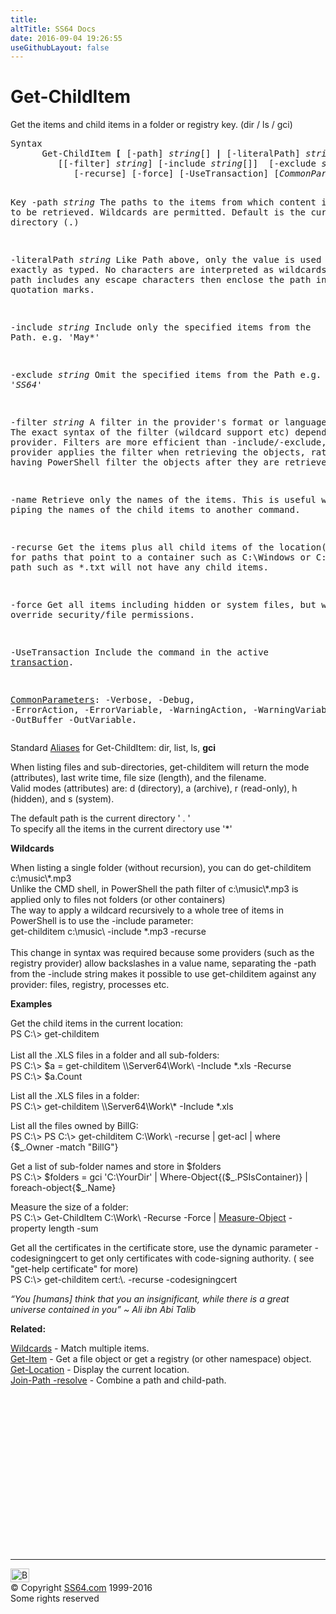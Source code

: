 ```yaml
---
title:
altTitle: SS64 Docs
date: 2016-09-04 19:26:55
useGithubLayout: false
---
```

<!-- #BeginLibraryItem "/Library/head_ps.lbi" --><!-- #EndLibraryItem --><h1>Get-ChildItem</h1> 
<p>Get  the items and child items in a folder or registry key. (dir / ls / gci)</p>
<pre>Syntax
      Get-ChildItem <b>[</b> [-path] <i>string</i>[] <b>|</b> [-literalPath] <i>string</i>[] <b>]</b> 
         [[-filter] <i>string</i>] [-include <i>string</i>[]]  [-exclude <i>string</i>[]] [-name] 
            [-recurse] [-force] [-UseTransaction] [<i>CommonParameters</i>]

Key
   -path <i>string</i>
       The paths to the items from which content is to be retrieved.
       Wildcards are permitted. Default is the current directory (.)

   -literalPath <i>string</i>
       Like Path above, only the value is used exactly as typed.
       No characters are interpreted as wildcards. If the path includes any
       escape characters then enclose the path in single quotation marks.
        
   -include <i>string</i>
       Include only the specified items from the Path. e.g. 'May*'
        
   -exclude <i>string</i>
       Omit the specified items from the Path e.g. '*SS64*'
        
   -filter <i>string</i>
       A filter in the provider's format or language. 
       The exact syntax of the filter (wildcard support etc) depends on the provider.
       Filters are more efficient than -include/-exclude, because the provider
       applies the filter when retrieving the objects, rather than having 
       PowerShell filter the objects after they are retrieved.

   -name 
       Retrieve only the names of the items.
       This is useful when piping the names of the child items to another command.
        
   -recurse 
       Get the items plus all child items of the location(s).
       Only for paths that point to a container such as C:\Windows or C:\Windows\*
       A path such as *.txt will not have any child items.

   -force
       Get all items including hidden or system files, but will not override
       security/file permissions.
        
   -UseTransaction
       Include the command in the active <a href="syntax-transactions.html">transaction</a>.

   <a href="common.html">CommonParameters</a>:
       -Verbose, -Debug, -ErrorAction, -ErrorVariable, -WarningAction, -WarningVariable,
       -OutBuffer -OutVariable.</pre>
<p>Standard <a href="get-alias.html">Aliases</a> for Get-ChildItem:<span class="code"> dir, list, ls, <b>gci</b></span></p>
<p>When listing files and sub-directories, get-childitem will return the mode (attributes), last write time, file size (length), and the filename.<br>
Valid modes (attributes) are: <span class="code">d</span> (directory), <span class="code">a</span> (archive), <span class="code">r</span> (read-only), <span class="code">h</span> (hidden), and <span class="code">s</span> (system).</p>
<p>The default path is the current directory  ' . ' <br>
To specify all  the items in the current directory use '<span class="code">*</span>'</p>
<p><b>Wildcards</b></p>
<p>When listing a single folder (without recursion), you can do
<span class="code">get-childitem c:\music\*.mp3</span><br>
Unlike  the CMD shell, in PowerShell the path filter of <span class="code">c:\music\*.mp3</span> is applied only to files not folders (or other containers)<br>
The way 
to apply a wildcard recursively to a whole tree of items in PowerShell is to use the -include parameter:<br> 
<span class="code">get-childitem c:\music\ -include *.mp3 -recurse</span><br>
<br>
This change in syntax was required because some providers (such as the registry provider) allow backslashes in a value name, separating the -path from the -include string makes it possible to use <span class="code">get-childitem</span> against any provider: files, registry, processes etc.</p>
<p><b>Examples</b></p>
<p>Get   the child items in the current location:<br>
<span class="code">PS C:\&gt; get-childitem</span><br>
<br>
List all the .XLS files in a folder and all sub-folders:<br>
<span class="code">PS C:\&gt; $a = get-childitem \\Server64\Work\ -Include *.xls -Recurse</span><br>
<span class="code">PS C:\&gt; $a.Count</span></p>
<p> List all the .XLS files in a folder:<br>
<span class="code">PS C:\&gt; get-childitem \\Server64\Work\* -Include *.xls</span></p>
<p>List all the files owned by BillG:<span class="code"><br>
PS C:\&gt; PS C:\&gt; get-childitem C:\Work\ -recurse | get-acl | where {$_.Owner -match "BillG"}</span></p>
<p>Get a list of sub-folder names and store in $folders<span class="code"><br>
PS C:\&gt; $folders = gci 'C:\YourDir' | Where-Object{($_.PSIsContainer)} | foreach-object{$_.Name}</span></p>
<p>Measure the size of a folder:<br>
<span class="code">PS C:\&gt; Get-ChildItem C:\Work\ -Recurse -Force |
<a href="measure-object.html">Measure-Object</a> -property length -sum </span></p>
<p>Get all the certificates in the certificate store, use the dynamic parameter <span class="code">-codesigningcert</span> to get only certificates with code-signing authority. ( see "get-help certificate" for more)<br>
<span class="code">PS C:\&gt; get-childitem cert:\. -recurse -codesigningcert</span></p>
<p class="quote"><i>“You [humans] think that you an insignificant, while there is a great universe contained in you” ~ Ali ibn Abi Talib</i></p>
<p><b>Related:</b></p>
<p><a href="syntax-wildcards.html">Wildcards</a> - Match multiple items.<br>
<a href="get-item.html">Get-Item</a> - Get a file object or get a registry (or other namespace) object.<br>    
<a href="get-location.html">Get-Location</a> - Display the current location.<br>    
<a href="join-path.html">Join-Path -resolve</a> - Combine a path and child-path.</p>
<!-- #BeginLibraryItem "/Library/foot_ps.lbi" --><p>
<!-- PowerShell300 -->
<ins class="adsbygoogle" style="display:inline-block;width:300px;height:250px" data-ad-client="ca-pub-6140977852749469" data-ad-slot="6253539900"></ins>
<script>
(adsbygoogle = window.adsbygoogle || []).push({});
</script></p>
<hr>
<div id="bl" class="footer"><a href="get-childitem.html#"><img src="../images/top.png" width="30" height="22" alt="Back to the Top"></a></div>
<div id="br" class="footer, tagline">© Copyright <a href="../index.html">SS64.com</a> 1999-2016<br>
Some rights reserved</div><!-- #EndLibraryItem -->
